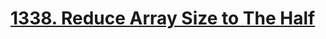 # [1338. Reduce Array Size to The Half](https://leetcode.com/problems/reduce-array-size-to-the-half/)

